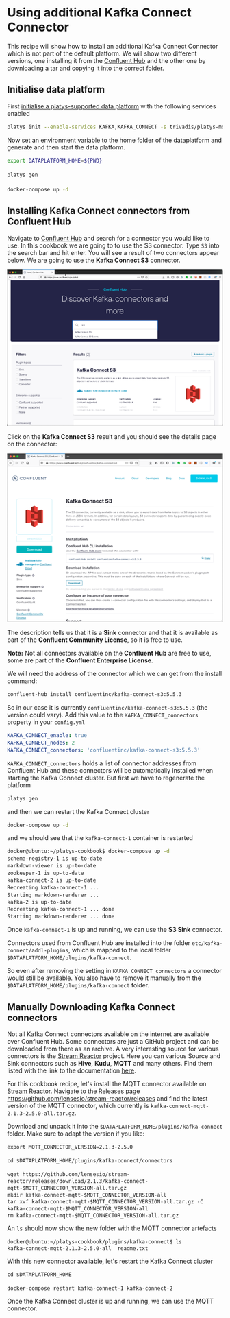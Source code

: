 # Using additional Kafka Connect Connector

This recipe will show how to install an additional Kafka Connect Connector which is not part of the default platform. We will show two different versions, one installing it from the [Confluent Hub](https://www.confluent.io/hub/) and the other one by downloading a tar and copying it into the correct folder.

## Initialise data platform

First [initialise a platys-supported data platform](../documentation/getting-started) with the following services enabled

```bash
platys init --enable-services KAFKA,KAFKA_CONNECT -s trivadis/platys-modern-data-platform -w 1.10.0
```

Now set an environment variable to the home folder of the dataplatform and generate and then start the data platform. 

```bash
export DATAPLATFORM_HOME=${PWD}

platys gen

docker-compose up -d
```

## Installing Kafka Connect connectors from Confluent Hub

Navigate to [Confluent Hub](https://www.confluent.io/hub/) and search for a connector you would like to use. In this cookbook we are going to to use the S3 connector. Type `S3` into the search bar and hit enter. You will see a result of two connectors appear below. We are going to use the **Kafka Connect S3** connector.

![Alt Image Text](./images/confluent-hub-1.png "Confluent Hub ")

Click on the **Kafka Connect S3** result and you should see the details page on the connector:

![Alt Image Text](./images/confluent-hub-2.png "Confluent Hub ")

The description tells us that it is a **Sink** connector and that it is available as part of the **Confluent Community License**, so it is free to use. 
 
**Note:** Not all connectors available on the **Confluent Hub** are free to use, some are part of the **Confluent Enterprise License**.

We will need the address of the connector which we can get from the install command: 

```bash
confluent-hub install confluentinc/kafka-connect-s3:5.5.3
```

So in our case it is currently `confluentinc/kafka-connect-s3:5.5.3` (the version could vary). 
Add this value to the `KAFKA_CONNECT_connectors` property in your `config.yml`

```yaml
KAFKA_CONNECT_enable: true
KAFKA_CONNECT_nodes: 2
KAFKA_CONNECT_connectors: 'confluentinc/kafka-connect-s3:5.5.3'
``` 

`KAFKA_CONNECT_connectors` holds a list of connector addresses from Confluent Hub and these connectors will be automatically installed when starting the Kafka Connect cluster. But first we have to regenerate the platform 

```bash
platys gen
```

and then we can restart the Kafka Connect cluster

```bash
docker-compose up -d
```

and we should see that the `kafka-connect-1` container is restarted

```bash
docker@ubuntu:~/platys-cookbook$ docker-compose up -d
schema-registry-1 is up-to-date
markdown-viewer is up-to-date
zookeeper-1 is up-to-date
kafka-connect-2 is up-to-date
Recreating kafka-connect-1 ... 
Starting markdown-renderer ... 
kafka-2 is up-to-date
Recreating kafka-connect-1 ... done
Starting markdown-renderer ... done
```

Once `kafka-connect-1` is up and running, we can use the **S3 Sink** connector. 

Connectors used from Confluent Hub are installed into the folder `etc/kafka-connect/addl-plugins`, which is mapped to the local folder `$DATAPLATFORM_HOME/plugins/kafka-connect`.

So even after removing the setting in `KAFKA_CONNECT_connectors` a connector would still be available. You also have to remove it manually from the `$DATAPLATFORM_HOME/plugins/kafka-connect` folder.  

## Manually Downloading Kafka Connect connectors

Not all Kafka Connect connectors available on the internet are available over Confluent Hub. Some connectors are just a GitHub project and can be downloaded from there as an archive. A very interesting source for various connectors is the [Stream Reactor](https://github.com/lensesio/stream-reactor) project. Here you can various Source and Sink connectors such as **Hive**, **Kudu**, **MQTT** and many others. Find them listed with the link to the documentation [here](https://github.com/lensesio/stream-reactor).

For this cookbook recipe, let's install the MQTT connector available on [Stream Reactor](https://github.com/lensesio/stream-reactor). Navigate to the Releases page <https://github.com/lensesio/stream-reactor/releases> and find the latest version of the MQTT connector, which currently is `kafka-connect-mqtt-2.1.3-2.5.0-all.tar.gz`. 

Download and unpack it into the `$DATAPLATFORM_HOME/plugins/kafka-connect` folder. Make sure to adapt the version if you like:

```
export MQTT_CONNECTOR_VERSION=2.1.3-2.5.0

cd $DATAPLATFORM_HOME/plugins/kafka-connect/connectors

wget https://github.com/lensesio/stream-reactor/releases/download/2.1.3/kafka-connect-mqtt-$MQTT_CONNECTOR_VERSION-all.tar.gz
mkdir kafka-connect-mqtt-$MQTT_CONNECTOR_VERSION-all 
tar xvf kafka-connect-mqtt-$MQTT_CONNECTOR_VERSION-all.tar.gz -C kafka-connect-mqtt-$MQTT_CONNECTOR_VERSION-all 
rm kafka-connect-mqtt-$MQTT_CONNECTOR_VERSION-all.tar.gz
```

An `ls` should now show the new folder with the MQTT connector artefacts

```
docker@ubuntu:~/platys-cookbook/plugins/kafka-connect$ ls
kafka-connect-mqtt-2.1.3-2.5.0-all  readme.txt
```

With this new connector available, let's restart the Kafka Connect cluster

```
cd $DATAPLATFORM_HOME

docker-compose restart kafka-connect-1 kafka-connect-2
```

Once the Kafka Connect cluster is up and running, we can use the MQTT connector.

